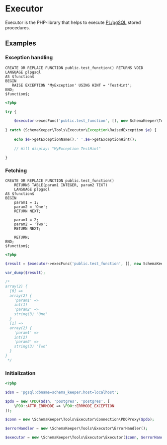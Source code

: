 # Executor

Executor is the PHP-library that helps to execute [PL/pgSQL](https://www.postgresql.org/docs/current/plpgsql.html) stored procedures.

## Examples

### Exception handling

```postgresql
CREATE OR REPLACE FUNCTION public.test_function() RETURNS VOID LANGUAGE plpgsql
AS $function$
BEGIN
   RAISE EXCEPTION 'MyException' USING HINT = 'TestHint';
END;
$function$;
```

```php
<?php

try {
    
    $executor->execFunc('public.test_function', [], new SchemaKeeper\Tools\Executor\Fetcher\SingleColumn());
    
} catch (SchemaKeeper\Tools\Executor\Exception\RaisedException $e) {
    
    echo $e->getExceptionName().' '.$e->getExceptionHint();
    
    // Will display: "MyException TestHint"
    
}
```

### Fetching

```postgresql
CREATE OR REPLACE FUNCTION public.test_function()
    RETURNS TABLE(param1 INTEGER, param2 TEXT)
    LANGUAGE plpgsql
AS $function$
BEGIN
    param1 = 1;
    param2 = 'One';
    RETURN NEXT;

    param1 = 2;
    param2 = 'Two';
    RETURN NEXT;

    RETURN;
END;
$function$;
```

```php
<?php

$result = $executor->execFunc('public.test_function', [], new SchemaKeeper\Tools\Executor\Fetcher\MultipleRow());

var_dump($result);

/*
array(2) {
  [0] =>
  array(2) {
    'param1' =>
    int(1)
    'param2' =>
    string(3) "One"
  }
  [1] =>
  array(2) {
    'param1' =>
    int(2)
    'param2' =>
    string(3) "Two"
  }
}
 */

```

### Initialization

```php
<?php

$dsn = 'pgsql:dbname=schema_keeper;host=localhost';

$pdo = new \PDO($dsn, 'postgres', 'postgres', [
    \PDO::ATTR_ERRMODE => \PDO::ERRMODE_EXCEPTION
]);

$conn = new \SchemaKeeper\Tools\Executor\Connection\PDOProxy($pdo);

$errorHandler = new \SchemaKeeper\Tools\Executor\ErrorHandler();

$executor = new \SchemaKeeper\Tools\Executor\Executor($conn, $errorHandler);
```